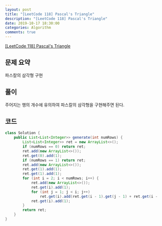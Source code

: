 ```yaml
---
layout: post
title: "[LeetCode 118] Pascal's Triangle"
description: "[LeetCode 118] Pascal's Triangle"
date: 2019-10-17 18:30:00
categories: Algorithm
comments: true
---
```

[[LeetCode 118] Pascal's Triangle](https://leetcode.com/problems/pascals-triangle/)

## 문제 요약

파스칼의 삼각형 구현

## 풀이

주어지는 행의 개수에 유의하여 파스칼의 삼각형을 구현해주면 된다.

## 코드

```Java
class Solution {
    public List<List<Integer>> generate(int numRows) {
        List<List<Integer>> ret = new ArrayList<>();
        if (numRows == 0) return ret;
        ret.add(new ArrayList<>());
        ret.get(0).add(1);
        if (numRows == 1) return ret;
        ret.add(new ArrayList<>());
        ret.get(1).add(1);
        ret.get(1).add(1);
        for (int i = 2; i < numRows; i++) {
            ret.add(new ArrayList<>());
            ret.get(i).add(1);
            for (int j = 1; j < i; j++)
                ret.get(i).add(ret.get(i - 1).get(j - 1) + ret.get(i - 1).get(j));
            ret.get(i).add(1);
        }
        return ret;
    }
}
```